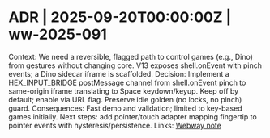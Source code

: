 # ADR | 2025-09-20T00:00:00Z | ww-2025-091

Context: We need a reversible, flagged path to control games (e.g., Dino) from gestures without changing core. V13 exposes shell.onEvent with pinch events; a Dino sidecar iframe is scaffolded.
Decision: Implement a HEX_INPUT_BRIDGE postMessage channel from shell.onEvent pinch to same-origin iframe translating to Space keydown/keyup. Keep off by default; enable via URL flag. Preserve idle golden (no locks, no pinch) guard.
Consequences: Fast demo and validation; limited to key-based games initially. Next steps: add pointer/touch adapter mapping fingertip to pointer events with hysteresis/persistence.
Links: [Webway note](../../../../scaffolds/webway_gesture-touch-emulation.md)
